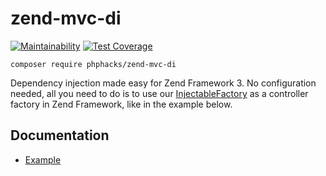 # zend-mvc-di

[![Maintainability](https://api.codeclimate.com/v1/badges/4a1b45a04cf4e6d41de5/maintainability)](https://codeclimate.com/github/phphacks/zend-mvc-di/maintainability) [![Test Coverage](https://api.codeclimate.com/v1/badges/4a1b45a04cf4e6d41de5/test_coverage)](https://codeclimate.com/github/phphacks/zend-mvc-di/test_coverage)

`composer require phphacks/zend-mvc-di`

Dependency injection made easy for Zend Framework 3. No configuration needed, all you need to do is to use our [InjectableFactory](https://github.com/phphacks/zend-mvc-di/blob/master/src/Dependency/Injection/InjectableFactory.php) as a controller factory in Zend Framework, like in the example below.

## Documentation
* [Example](https://github.com/phphacks/zend-mvc-di/wiki/Example)
